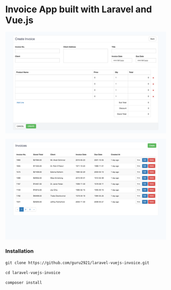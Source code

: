 # Invoice App built with Laravel and Vue.js


![alt tag](/img-1.png)

![alt tag](/img-2.png)

### Installation
`git clone https://github.com/guru2921/laravel-vuejs-invoice.git`

`cd laravel-vuejs-invoice`

`composer install`

